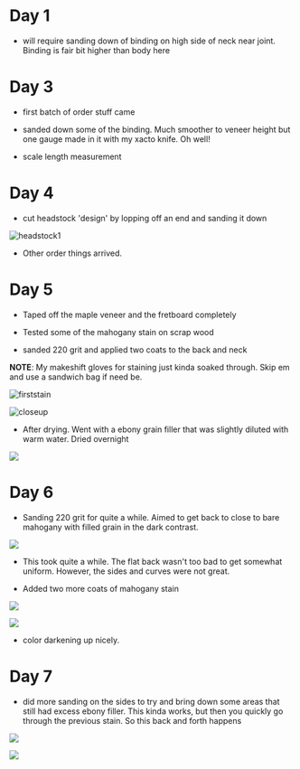 # Day 1

- will require sanding down of binding on high side of neck near joint. Binding is fair bit higher than body here


# Day 3

- first batch of order stuff came

- sanded down some of the binding. Much smoother to veneer height but one gauge made in it with my xacto knife. Oh well!

- scale length measurement

# Day 4

- cut headstock 'design' by lopping off an end and sanding it down

![headstock1](assets/markdown-img-paste-20210301203450136.png)

- Other order things arrived.

# Day 5

- Taped off the maple veneer and the fretboard completely

- Tested some of the mahogany stain on scrap wood
- sanded 220 grit and applied two coats to the back and neck

**NOTE**: My makeshift gloves for staining just kinda soaked through. Skip em and use a sandwich bag if need be.

![firststain](assets/markdown-img-paste-20210301203723817.png)

![closeup](assets/markdown-img-paste-20210301203901959.png)

- After drying. Went with a ebony grain filler that was slightly diluted with warm water. Dried overnight

![](assets/markdown-img-paste-20210301203925935.png)

# Day 6

- Sanding 220 grit for quite a while. Aimed to get back to close to bare mahogany with filled grain in the dark contrast.

![](assets/markdown-img-paste-20210301204254512.png)

- This took quite a while. The flat back wasn't too bad to get somewhat uniform. However, the sides and curves were not great.

- Added two more coats of mahogany stain

![](assets/markdown-img-paste-20210301204357416.png)

![](assets/markdown-img-paste-20210301204546221.png)

- color darkening up nicely.

# Day 7

- did more sanding on the sides to try and bring down some areas that still had excess ebony filler. This kinda works, but then you quickly go through the previous stain. So this back and forth happens

![](assets/markdown-img-paste-20210301204620612.png)

![](assets/markdown-img-paste-20210301204642909.png)
